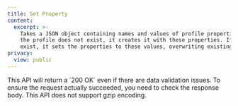 ```yaml
---
title: Set Property
content:
  excerpt: >-
    Takes a JSON object containing names and values of profile properties. If
    the profile does not exist, it creates it with these properties. If it does
    exist, it sets the properties to these values, overwriting existing values.
privacy:
  view: public
---
```

<Callout icon="📘" theme="info">
  This API will return a `200 OK` even if there are data validation issues. To ensure the request actually succeeded, you need to check the response body.
</Callout>

<Callout icon="📘" theme="info">
  This API does not support gzip encoding.
</Callout>
